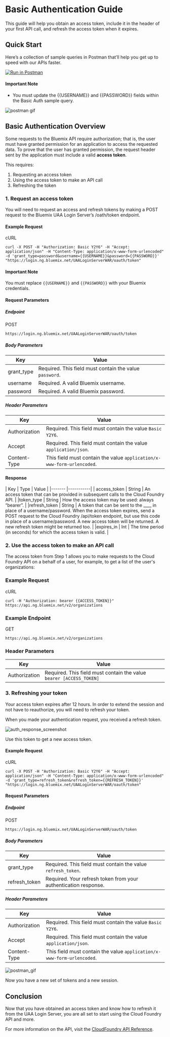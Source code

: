 # Basic Authentication Guide

This guide will help you obtain an access token, include it in the header of your first API call, and refresh the access token when it expires.

## Quick Start

Here’s a collection of sample queries in Postman that’ll help you get up to speed with our APIs faster.

[![Run in Postman](https://run.pstmn.io/button.svg)](https://app.getpostman.com/run-collection/1ec341709b16d923b7f5)

#### Important Note
* You must update the {{USERNAME}} and {{PASSWORD}} fields within the Basic Auth sample query.

![postman gif](images/postman_auth.gif)


## Basic Authentication Overview

Some requests to the Bluemix API require authorization; that is, the user must have granted permission for an application to access the requested data. To prove that the user has granted permission, the request header sent by the application must include a valid **access token**.

This requires:

1. Requesting an access token
2. Using the access token to make an API call
3. Refreshing the token

### 1. Request an access token

You will need to request an access and refresh tokens by making a POST request to the Bluemix UAA Login Server’s /oath/token endpoint.

#### Example Request

cURL

```
curl -X POST -H "Authorization: Basic Y2Y6" -H "Accept: application/json" -H "Content-Type: application/x-www-form-urlencoded" -d 'grant_type=password&username={{USERNAME}}&password={{PASSWORD}}' "https://login.ng.bluemix.net/UAALoginServerWAR/oauth/token"
```
#### Important Note
You must replace `{{USERNAME}}` and `{{PASSWORD}}` with your Bluemix credentials.

#### Request Parameters

##### Endpoint

POST
```
https://login.ng.bluemix.net/UAALoginServerWAR/oauth/token
```


##### Body Parameters

| Key | Value |
|------- |-----------|
| grant_type | Required. This field must contain the value `password`. |
|username | Required. A valid Bluemix username. |
|password | Required. A valid Bluemix password. |

##### Header Parameters

| Key | Value |
|------- |-----------|
| Authorization | Required. This field must contain the value `Basic Y2Y6`. |
| Accept | Required. This field must contain the value `application/json`. |
|Content-Type | This field must contain the value `application/x-www-form-urlencoded`. |


#### Response

| Key | Type | Value |
|------- |-----------|
| access_token | String | An access token that can be provided in subsequent calls to the Cloud Foundry API. |
|token_type | String | How the access token may be used: always “bearer”. |
|refresh_token | String | A token that can be sent to the ____ in place of a username/password. When the access token expires, send a POST request to the Cloud Foundry /api/token endpoint, but use this code in place of a username/password. A new access token will be returned. A new refresh token might be returned too. |
|expires_in | Int | The time period (in seconds) for which the access token is valid. |

### 2. Use the access token to make an API call

The access token from Step 1 allows you to make requests to the Cloud Foundry API on a behalf of a user, for example, to get a list of the user's organizations:


### Example Request

cURL

```
curl -H "Authorization: bearer {{ACCESS_TOKEN}}" https://api.ng.bluemix.net/v2/organizations
```

###   Example Endpoint

GET
```
https://api.ng.bluemix.net/v2/organizations
```

### Header Parameters

| Key | Value |
|------- |-----------|
| Authorization | Required. This field must contain the value `bearer [ACCESS_TOKEN]` |



### 3. Refreshing your token

Your access token expires after 12 hours. In order to extend the session and not have to reauthorize, you will need to refresh your token.

When you made your authentication request, you received a refresh token.

![auth_response_screenshot](images/auth_response.png)

Use this token to get a new access token.

####   Example Request

cURL
```
curl -X POST -H "Authorization: Basic Y2Y6" -H "Accept: application/json" -H "Content-Type: application/x-www-form-urlencoded" -d 'grant_type=refresh_token&refresh_token={{REFRESH_TOKEN}}' "https://login.ng.bluemix.net/UAALoginServerWAR/oauth/token"
```

#### Request Parameters

##### Endpoint

POST
```
https://login.ng.bluemix.net/UAALoginServerWAR/oauth/token
```

##### Body Parameters

| Key | Value |
|------- |-----------|
| grant_type | Required. This field must contain the value `refresh_token`. |
| refresh_token | Required. Your refresh token from your authentication response. |

##### Header Parameters

| Key | Value |
|------- |-----------|
| Authorization | Required. This field must contain the value `Basic Y2Y6`. |
| Accept | Required. This field must contain the value `application/json`. |
|Content-Type | This field must contain the value `application/x-www-form-urlencoded`. |

![postman_gif](images/refresh_token.gif)

Now you have a new set of tokens and a new session.

## Conclusion

Now that you have obtained an access token and know how to refresh it from the UAA Login Server, you are all set to start using the Cloud Foundry API and more.

For more information on the API, visit the [CloudFoundry API Reference](https://apidocs.cloudfoundry.org).
